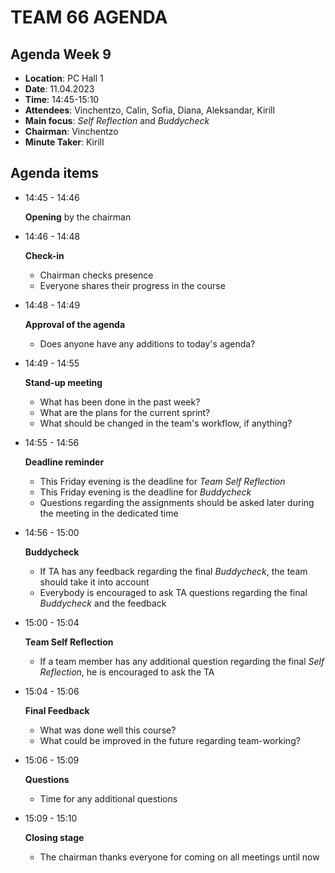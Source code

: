 # TEAM 66 AGENDA

## Agenda Week 9

* __Location__: PC Hall 1
* __Date__: 11.04.2023
* __Time__: 14:45-15:10
* __Attendees__: Vinchentzo, Calin, Sofia, Diana, Aleksandar, Kirill
* __Main focus__: _Self Reflection_ and _Buddycheck_
* __Chairman__: Vinchentzo
* __Minute Taker__: Kirill

## Agenda items

* 14:45 - 14:46 
	
	__Opening__ by the chairman

* 14:46 - 14:48

	__Check-in__
	
	* Chairman checks presence
	* Everyone shares their progress in the course
	
* 14:48 - 14:49

	__Approval of the agenda__
	
	* Does anyone have any additions to today's agenda?
	
* 14:49 - 14:55

	__Stand-up meeting__
	
	* What has been done in the past week?
	* What are the plans for the current sprint?
	* What should be changed in the team's workflow, if anything?
	
* 14:55 - 14:56

	__Deadline reminder__ 
	
	* This Friday evening is the deadline for _Team Self Reflection_
	* This Friday evening is the deadline for _Buddycheck_
	* Questions regarding the assignments should be asked later during the meeting in the dedicated time
	
* 14:56 - 15:00

	__Buddycheck__

	* If TA has any feedback regarding the final _Buddycheck_, the team should take it into account
	* Everybody is encouraged to ask TA questions regarding the final _Buddycheck_ and the feedback	

* 15:00 - 15:04

	__Team Self Reflection__

	* If a team member has any additional question regarding the final _Self Reflection_, he is encouraged to ask the TA
	
* 15:04 - 15:06

	__Final Feedback__
	
	* What was done well this course?
	* What could be improved in the future regarding team-working?

* 15:06 - 15:09

	__Questions__
	
	* Time for any additional questions
	
* 15:09 - 15:10

	__Closing stage__
	
	* The chairman thanks everyone for coming on all meetings until now